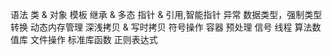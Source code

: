 语法
类 & 对象
模板
继承 & 多态
指针 & 引用,智能指针
异常
数据类型，强制类型转换
动态内存管理
深浅拷贝 & 写时拷贝
符号操作
容器
预处理
信号
线程
算法数值库
文件操作
标准库函数
正则表达式
